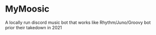 # MyMoosic
A locally run discord music bot that works like Rhythm/Juno/Groovy bot prior their takedown in 2021
